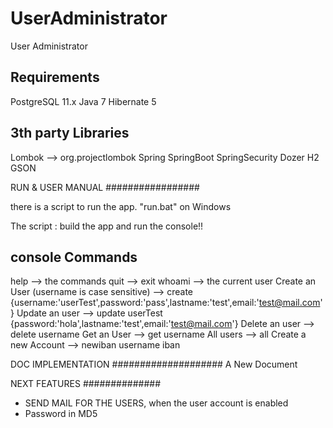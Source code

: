 # UserAdministrator
User Administrator


Requirements
--------------

PostgreSQL 11.x
Java 7
Hibernate 5


3th party Libraries
---------------------------
Lombok --> org.projectlombok
Spring SpringBoot
SpringSecurity 
Dozer
H2
GSON

RUN & USER MANUAL
#################

there is a script to run the app.   "run.bat" on Windows

The script :  build the app and run the console!!

console Commands
---------------------

help   --> the commands
quit   --> exit 
whoami --> the current user
Create an User (username is case sensitive)   --> create {username:'userTest',password:'pass',lastname:'test',email:'test@mail.com'}
Update an user       --> update userTest {password:'hola',lastname:'test',email:'test@mail.com'}
Delete an user       -->  delete username
Get an User          --> get username
All users            --> all
Create a new Account --> newiban username iban


DOC IMPLEMENTATION
####################
A New Document 

NEXT FEATURES
##############

- SEND MAIL FOR THE USERS, when the user account is enabled
- Password in MD5
